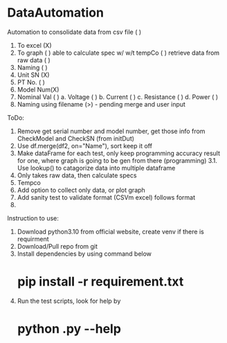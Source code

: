 # DataAutomation
Automation to consolidate data from csv file  ( )
  1. To excel (X)
  2. To graph ( )
able to calculate spec w/ w/t tempCo          ( )
retrieve data from raw data                   ( )
  1. Naming   ( )
  2. Unit SN  (X)
  3. PT No.   ( )
  4. Model Num(X)
  5. Nominal Val ( )
      a. Voltage    ( )
      b. Current    ( )
      c. Resistance ( )
      d. Power      ( )
  6. Naming using filename (>) - pending merge and user input 

ToDo: 
1. Remove get serial number and model number, get those info from CheckModel and CheckSN (from initDut)
2. Use df.merge(df2, on="Name"), sort keep it off
3. Make dataFrame for each test, only keep programming accuracy result for one, where graph is going to be gen from there (programming)
3.1. Use lookup() to catagorize data into multiple dataframe
4. Only takes raw data, then calculate specs 
5. Tempco
6. Add option to collect only data, or plot graph
7. Add sanity test to validate format (CSVm excel) follows format
7. 


Instruction to use:
1. Download python3.10 from official website, create venv if there is requirment 
2. Download/Pull repo from git
3. Install dependencies by using command below
    # pip install -r requirement.txt
4. Run the test scripts, look for help by
    # python <testscript>.py --help
